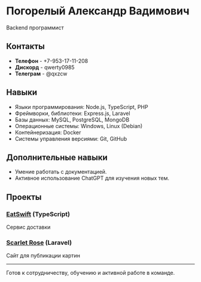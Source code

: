 # Погорелый Александр Вадимович

Backend программист

## Контакты

- **Телефон** - +7-953-17-11-208
- **Дискорд** - qwerty0985
- **Телеграм** - @qxzcw

## Навыки

- Языки программирования: Node.js, TypeScript, PHP
- Фреймворки, библиотеки: Express.js, Laravel
- Базы данных: MySQL, PostgreSQL, MongoDB
- Операционные системы: Windows, Linux (Debian)
- Контейнеризация: Docker
- Системы управления версиями: Git, GitHub

## Дополнительные навыки

- Умение работать с документацией.
- Активное использование ChatGPT для изучения новых тем.
  

## Проекты

### [EatSwift](https://github.com/bebroch/EatSwift) (TypeScript)

Сервис доставки

### [Scarlet Rose](https://github.com/bebroch/ScarletRose) (Laravel)

Сайт для публикации картин

___

Готов к сотрудничеству, обучению и активной работе в команде.
